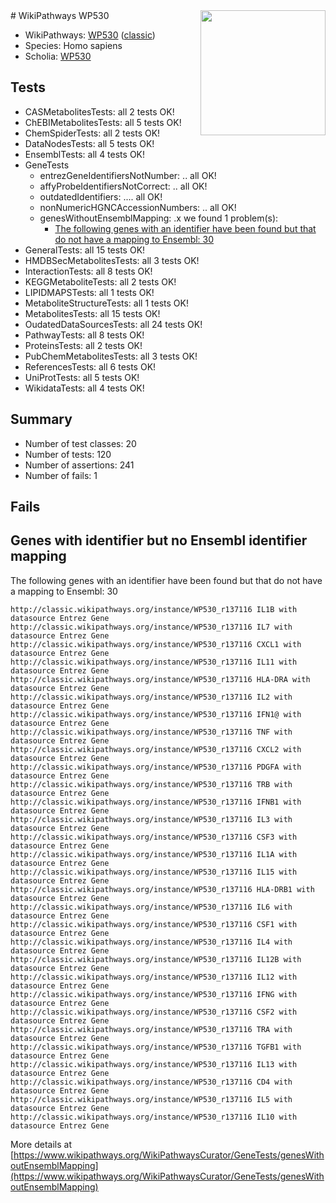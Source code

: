<img style="float: right; width: 200px" src="https://upload.wikimedia.org/wikipedia/commons/thumb/8/83/Wplogo_with_text_500.png/640px-Wplogo_with_text_500.png" />
# WikiPathways WP530

* WikiPathways: [WP530](https://wikipathways.org/pathways/WP530) ([classic](https://classic.wikipathways.org/instance/WP530))
* Species: Homo sapiens
* Scholia: [WP530](https://scholia.toolforge.org/wikipathways/WP530)
## Tests
* CASMetabolitesTests: all 2 tests OK!
* ChEBIMetabolitesTests: all 5 tests OK!
* ChemSpiderTests: all 2 tests OK!
* DataNodesTests: all 5 tests OK!
* EnsemblTests: all 4 tests OK!
* GeneTests
    * entrezGeneIdentifiersNotNumber: .. all OK!
    * affyProbeIdentifiersNotCorrect: .. all OK!
    * outdatedIdentifiers: .... all OK!
    * nonNumericHGNCAccessionNumbers: .. all OK!
    * genesWithoutEnsemblMapping: .x we found 1 problem(s):
        * [The following genes with an identifier have been found but that do not have a mapping to Ensembl: 30](#c4e5434b)
* GeneralTests: all 15 tests OK!
* HMDBSecMetabolitesTests: all 3 tests OK!
* InteractionTests: all 8 tests OK!
* KEGGMetaboliteTests: all 2 tests OK!
* LIPIDMAPSTests: all 1 tests OK!
* MetaboliteStructureTests: all 1 tests OK!
* MetabolitesTests: all 15 tests OK!
* OudatedDataSourcesTests: all 24 tests OK!
* PathwayTests: all 8 tests OK!
* ProteinsTests: all 2 tests OK!
* PubChemMetabolitesTests: all 3 tests OK!
* ReferencesTests: all 6 tests OK!
* UniProtTests: all 5 tests OK!
* WikidataTests: all 4 tests OK!


## Summary

* Number of test classes: 20
* Number of tests: 120
* Number of assertions: 241
* Number of fails: 1

## Fails

<a name="c4e5434b" />

## Genes with identifier but no Ensembl identifier mapping

The following genes with an identifier have been found but that do not have a mapping to Ensembl: 30
```
http://classic.wikipathways.org/instance/WP530_r137116 IL1B with datasource Entrez Gene
http://classic.wikipathways.org/instance/WP530_r137116 IL7 with datasource Entrez Gene
http://classic.wikipathways.org/instance/WP530_r137116 CXCL1 with datasource Entrez Gene
http://classic.wikipathways.org/instance/WP530_r137116 IL11 with datasource Entrez Gene
http://classic.wikipathways.org/instance/WP530_r137116 HLA-DRA with datasource Entrez Gene
http://classic.wikipathways.org/instance/WP530_r137116 IL2 with datasource Entrez Gene
http://classic.wikipathways.org/instance/WP530_r137116 IFN1@ with datasource Entrez Gene
http://classic.wikipathways.org/instance/WP530_r137116 TNF with datasource Entrez Gene
http://classic.wikipathways.org/instance/WP530_r137116 CXCL2 with datasource Entrez Gene
http://classic.wikipathways.org/instance/WP530_r137116 PDGFA with datasource Entrez Gene
http://classic.wikipathways.org/instance/WP530_r137116 TRB with datasource Entrez Gene
http://classic.wikipathways.org/instance/WP530_r137116 IFNB1 with datasource Entrez Gene
http://classic.wikipathways.org/instance/WP530_r137116 IL3 with datasource Entrez Gene
http://classic.wikipathways.org/instance/WP530_r137116 CSF3 with datasource Entrez Gene
http://classic.wikipathways.org/instance/WP530_r137116 IL1A with datasource Entrez Gene
http://classic.wikipathways.org/instance/WP530_r137116 IL15 with datasource Entrez Gene
http://classic.wikipathways.org/instance/WP530_r137116 HLA-DRB1 with datasource Entrez Gene
http://classic.wikipathways.org/instance/WP530_r137116 IL6 with datasource Entrez Gene
http://classic.wikipathways.org/instance/WP530_r137116 CSF1 with datasource Entrez Gene
http://classic.wikipathways.org/instance/WP530_r137116 IL4 with datasource Entrez Gene
http://classic.wikipathways.org/instance/WP530_r137116 IL12B with datasource Entrez Gene
http://classic.wikipathways.org/instance/WP530_r137116 IL12 with datasource Entrez Gene
http://classic.wikipathways.org/instance/WP530_r137116 IFNG with datasource Entrez Gene
http://classic.wikipathways.org/instance/WP530_r137116 CSF2 with datasource Entrez Gene
http://classic.wikipathways.org/instance/WP530_r137116 TRA with datasource Entrez Gene
http://classic.wikipathways.org/instance/WP530_r137116 TGFB1 with datasource Entrez Gene
http://classic.wikipathways.org/instance/WP530_r137116 IL13 with datasource Entrez Gene
http://classic.wikipathways.org/instance/WP530_r137116 CD4 with datasource Entrez Gene
http://classic.wikipathways.org/instance/WP530_r137116 IL5 with datasource Entrez Gene
http://classic.wikipathways.org/instance/WP530_r137116 IL10 with datasource Entrez Gene
```

More details at [https://www.wikipathways.org/WikiPathwaysCurator/GeneTests/genesWithoutEnsemblMapping](https://www.wikipathways.org/WikiPathwaysCurator/GeneTests/genesWithoutEnsemblMapping)

